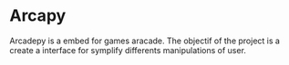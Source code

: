 # Arcapy
Arcadepy is a embed for games aracade. The objectif of the project is a create a interface for symplify differents manipulations of user.
